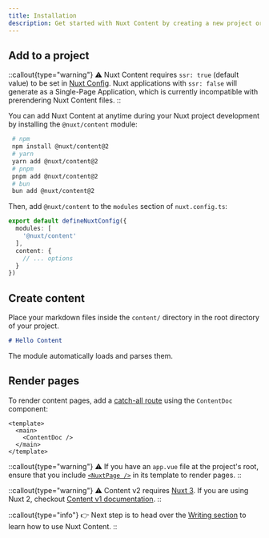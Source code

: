 ```yaml
---
title: Installation
description: Get started with Nuxt Content by creating a new project or adding it to an existing Nuxt application.
---
```


## Add to a project

::callout{type="warning"}
⚠️ Nuxt Content requires `ssr: true` (default value) to be set in [Nuxt Config](https://nuxt.com/docs/guide/directory-structure/nuxt-config). Nuxt applications with `ssr: false` will generate as a Single-Page Application, which is currently incompatible with prerendering Nuxt Content files.
::

You can add Nuxt Content at anytime during your Nuxt project development by installing the `@nuxt/content` module:
```bash
 # npm
 npm install @nuxt/content@2
 # yarn
 yarn add @nuxt/content@2
 # pnpm
 pnpm add @nuxt/content@2
 # bun
 bun add @nuxt/content@2
```

Then, add `@nuxt/content` to the `modules` section of `nuxt.config.ts`:

```ts [nuxt.config.ts]
export default defineNuxtConfig({
  modules: [
    '@nuxt/content'
  ],
  content: {
    // ... options
  }
})
```

## Create content

Place your markdown files inside the `content/` directory in the root directory of your project.

```md [content/index.md]
# Hello Content
```

The module automatically loads and parses them.

## Render pages

To render content pages, add a [catch-all route](https://nuxt.com/docs/guide/directory-structure/pages#catch-all-route) using the `ContentDoc` component:

```vue [pages/[...slug\\].vue]
<template>
  <main>
    <ContentDoc />
  </main>
</template>
```

::callout{type="warning"}
⚠️ If you have an `app.vue` file at the project's root, ensure that you include [`<NuxtPage />`](https://nuxt.com/docs/api/components/nuxt-page#nuxtpage) in its template to render pages.
::

::callout{type="warning"}
⚠️ Content v2 requires [Nuxt 3](https://nuxt.com). If you are using Nuxt 2, checkout [Content v1 documentation](/v1/getting-started/installation).
::

::callout{type="info"}
👉 Next step is to head over the [Writing section](/usage/content-directory) to learn how to use Nuxt Content.
::
